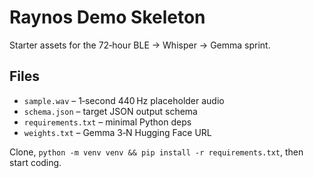 # Raynos Demo Skeleton

Starter assets for the 72‑hour BLE → Whisper → Gemma sprint.

## Files
- `sample.wav` – 1‑second 440 Hz placeholder audio  
- `schema.json` – target JSON output schema  
- `requirements.txt` – minimal Python deps  
- `weights.txt` – Gemma 3‑N Hugging Face URL  

Clone, `python -m venv venv && pip install -r requirements.txt`, then start coding.
